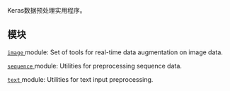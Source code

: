Keras数据预处理实用程序。

## 模块
[ `image` ](https://tensorflow.google.cn/api_docs/python/tf/keras/preprocessing/image) module: Set of tools for real-time data augmentation on image data.

[ `sequence` ](https://tensorflow.google.cn/api_docs/python/tf/keras/preprocessing/sequence) module: Utilities for preprocessing sequence data.

[ `text` ](https://tensorflow.google.cn/api_docs/python/tf/keras/preprocessing/text) module: Utilities for text input preprocessing.

